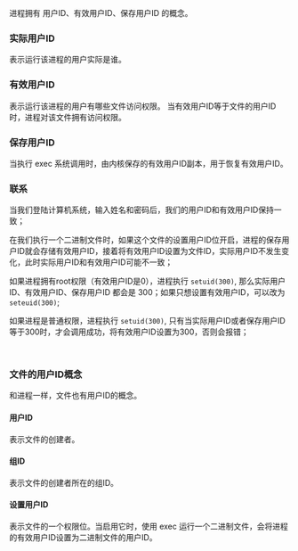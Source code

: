 进程拥有 用户ID、有效用户ID、保存用户ID 的概念。

### 实际用户ID
表示运行该进程的用户实际是谁。

### 有效用户ID
表示运行该进程的用户有哪些文件访问权限。
当有效用户ID等于文件的用户ID时，进程对该文件拥有访问权限。

### 保存用户ID
当执行 exec 系统调用时，由内核保存的有效用户ID副本，用于恢复有效用户ID。


### 联系
当我们登陆计算机系统，输入姓名和密码后，我们的用户ID和有效用户ID保持一致；

在我们执行一个二进制文件时，如果这个文件的设置用户ID位开启，进程的保存用户ID就会存储有效用户ID，接着将有效用户ID设置为文件ID，实际用户ID不发生变化，此时实际用户ID和有效用户ID可能不一致；

如果进程拥有root权限（有效用户ID是0），进程执行 `setuid(300)`, 那么实际用户ID、有效用户ID、保存用户ID 都会是 300；如果只想设置有效用户ID，可以改为`seteuid(300)`;

如果进程是普通权限，进程执行  `setuid(300)`, 只有当实际用户ID或者保存用户ID等于300时，才会调用成功，将有效用户ID设置为300，否则会报错；

<br>

### 文件的用户ID概念
和进程一样，文件也有用户ID的概念。

#### 用户ID 
表示文件的创建者。

#### 组ID
表示文件的创建者所在的组ID。

#### 设置用户ID
表示文件的一个权限位。当启用它时，使用 exec 运行一个二进制文件，会将进程的有效用户ID设置为二进制文件的用户ID。

